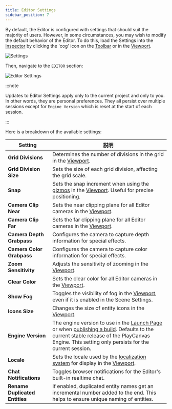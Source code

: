 ```yaml
---
title: Editor Settings
sidebar_position: 7
---
```


By default, the Editor is configured with settings that should suit the majority of users. However, in some circumstances, you may wish to modify the default behavior of the Editor. To do this, load the Settings into the [Inspector](inspector.md) by clicking the 'cog' icon on the [Toolbar](toolbar.md) or in the [Viewport](viewport.md).

![Settings](/img/user-manual/editor/toolbar/settings.png)

Then, navigate to the `EDITOR` section:

![Editor Settings](/img/user-manual/editor/settings/editor-settings.png)

:::note

Updates to Editor Settings apply only to the current project and only to you. In other words, they are personal preferences. They all persist over multiple sessions except for `Engine Version` which is reset at the start of each session.

:::

Here is a breakdown of the available settings:

| Setting                          | 説明 |
| -------------------------------- | ----------- |
| **Grid Divisions**               | Determines the number of divisions in the grid in the [Viewport](viewport.md). |
| **Grid Division Size**           | Sets the size of each grid division, affecting the grid scale. |
| **Snap**                         | Sets the snap increment when using the [gizmos](viewport.md#gizmos) in the [Viewport](viewport.md). Useful for precise positioning. |
| **Camera Clip Near**             | Sets the near clipping plane for all Editor cameras in the [Viewport](viewport.md). |
| **Camera Clip Far**              | Sets the far clipping plane for all Editor cameras in the [Viewport](viewport.md). |
| **Camera Depth Grabpass**        | Configures the camera to capture depth information for special effects. |
| **Camera Color Grabpass**        | Configures the camera to capture color information for special effects. |
| **Zoom Sensitivity**             | Adjusts the sensitivity of zooming in the [Viewport](viewport.md). |
| **Clear Color**                  | Sets the clear color for all Editor cameras in the [Viewport](viewport.md). |
| **Show Fog**                     | Toggles the visibility of fog in the [Viewport](viewport.md), even if it is enabled in the Scene Settings. |
| **Icons Size**                   | Changes the size of entity icons in the [Viewport](viewport.md). |
| **Engine Version**               | The engine version to use in the [Launch Page](launch-page/index.md) or when [publishing a build](../publishing/web/playcanvas-hosting.md#publishing-a-new-build). Defaults to the current [stable release](https://github.com/playcanvas/engine/releases) of the PlayCanvas Engine. This setting only persists for the current session. |
| **Locale**                       | Sets the locale used by the [localization system](../user-interface/localization.md) for display in the [Viewport](viewport.md). |
| **Chat Notifications**           | Toggles browser notifications for the Editor's built-in realtime chat. |
| **Rename Duplicated Entities**   | If enabled, duplicated entity names get an incremental number added to the end. This helps to ensure unique naming of entities. |

